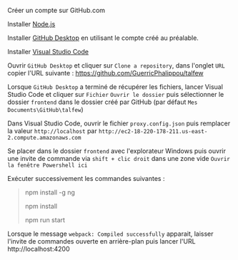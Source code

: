 Créer un compte sur GitHub.com

Installer [Node.js](https://nodejs.org/download/release/v6.12.0/node-v6.12.0-x64.msi)

Installer [GitHub Desktop](https://central.github.com/deployments/desktop/desktop/latest/win32) en utilisant le compte créé au préalable.

Installer [Visual Studio Code](https://code.visualstudio.com/docs/?dv=win)

Ouvrir `GitHub Desktop` et cliquer sur `Clone a repository`, dans l'onglet `URL` copier l'URL suivante : https://github.com/GuerricPhalippou/talfew

Lorsque `GitHub Desktop` a terminé de récupérer les fichiers, lancer Visual Studio Code et cliquer sur `Fichier` `Ouvrir le dossier` puis sélectionner le dossier  `frontend` dans le dossier créé par GitHub (par défaut `Mes Documents\GitHub\talfew`)

Dans Visual Studio Code, ouvrir le fichier `proxy.config.json` puis remplacer la valeur `http://localhost` par `http://ec2-18-220-178-211.us-east-2.compute.amazonaws.com`

Se placer dans le dossier `frontend` avec l'explorateur Windows puis ouvrir une invite de commande via `shift + clic droit` dans une zone vide `Ouvrir la fenêtre Powershell ici`

Exécuter successivement les commandes suivantes :
> npm install -g ng
> 
> npm install
> 
> npm run start

Lorsque le message `webpack: Compiled successfully` apparait, laisser l'invite de commandes ouverte en arrière-plan puis lancer l'URL http://localhost:4200
